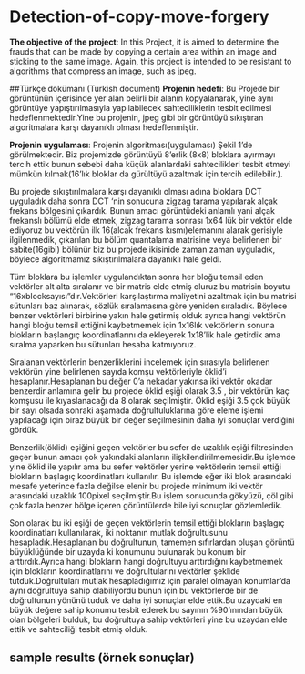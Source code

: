 # Detection-of-copy-move-forgery

**The objective of the project**: In this Project, it is aimed to determine the frauds that can be made by copying a certain area within an image and sticking to the same image. Again, this project is intended to be resistant to algorithms that compress an image, such as jpeg.



##Türkçe dökümanı (Turkish document)
**Projenin hedefi**: Bu Projede bir görüntünün içerisinde yer alan belirli bir alanın
kopyalanarak, yine aynı görüntüye yapıştırılmasıyla yapılabilecek sahteciliklerin tesbit
edilmesi hedeflenmektedir.Yine bu projenin, jpeg gibi bir görüntüyü sıkıştıran
algoritmalara karşı dayanıklı olması hedeflenmiştir.

**Projenin uygulaması**: Projenin algoritması(uygulaması) Şekil 1’de görülmektedir. Biz
projemizde görüntüyü 8’erlik (8x8) bloklara ayırmayı tercih ettik bunun sebebi daha
küçük alanlardaki sahtecilikleri tesbit etmeyi mümkün kılmak(16’lık bloklar da
gürültüyü azaltmak için tercih edilebilir.).

Bu projede sıkıştırılmalara karşı dayanıklı olması adına bloklara DCT
uyguladık daha sonra DCT ‘nin sonucuna zigzag tarama yapılarak alçak frekans
bölgesini çıkardık. Bunun amacı görüntüdeki anlamlı yani alçak frekanslı bölümü elde
etmek, zigzag tarama sonrası 1x64 lük bir vektör elde ediyoruz bu vektörün ilk
16(alcak frekans kısmı)elemanını alarak gerisiyle ilgilenmedik, çıkarılan bu bölüm
quantalama matrisine veya belirlenen bir sabite(16gibi) bölünür biz bu projede ikisinide
zaman zaman uyguladık, böylece algoritmamız sıkıştırılmalara dayanıklı hale geldi.

Tüm bloklara bu işlemler uygulandıktan sonra her bloğu temsil eden vektörler
alt alta sıralanır ve bir matris elde etmiş oluruz bu matrisin boyutu
“16xblocksayısı”dır.Vektörleri karşılaştırma maliyetini azaltmak için bu matrisi
sütunları baz alınarak, sözlük sıralamasına göre yeniden sıraladık. Böylece benzer
vektörleri birbirine yakın hale getirmiş olduk ayrıca hangi vektörün hangi bloğu temsil
ettiğini kaybetmemek için 1x16lık vektörlerin sonuna blokların başlangıç
koordinatlarını da ekleyerek 1x18’lik hale getirdik ama sıralma yaparken bu sütunları
hesaba katmıyoruz.


Sıralanan vektörlerin benzerliklerini incelemek için sırasıyla belirlenen
vektörün yine belirlenen sayıda komşu vektörleriyle öklid’i hesaplanır.Hesaplanan bu
değer 0’a nekadar yakınsa iki vektör okadar benzerdir anlamına gelir bu projede öklid
eşiği olarak 3.5 , bir vektörün kaç komşusu ile kıyaslanacağı da 8 olarak seçilmiştir.
Öklid eşiği 3.5 çok büyük bir sayı olsada sonraki aşamada doğrultuluklarına göre eleme
işlemi yapılacağı için biraz büyük bir değer seçilmesinin daha iyi sonuçlar verdiğini
gördük.

Benzerlik(öklid) eşiğini geçen vektörler bu sefer de uzaklık eşiği filtresinden
geçer bunun amacı çok yakındaki alanların ilişkilendirilmemesidir.Bu işlemde yine
öklid ile yapılır ama bu sefer vektörler yerine vektörlerin temsil ettiği blokların başlagıç
koordinatları kullanılır. Bu işlemde eğer iki blok arasındaki mesafe yeterince fazla
değilse elenir bu projede minimum iki vektör arasındaki uzaklık 100pixel seçilmiştir.Bu
işlem sonucunda gökyüzü, çöl gibi çok fazla benzer bölge içeren görüntülerde bile iyi
sonuçlar gözlemledik.

Son olarak bu iki eşiği de geçen vektörlerin temsil ettiği blokların başlagıç
koordinatları kullanılarak, iki noktanın mutlak doğrultusunu hesapladık.Hesaplanan bu
doğrultunun, tamemen sıfırlardan oluşan görüntü büyüklüğünde bir uzayda ki
konumunu bulunarak bu konum bir arttırdık.Ayrıca hangi blokların hangi doğrultuyu
arttırdığını kaybetmemek için blokların koordinatlarını ve doğrultularını vektörler
şeklide tutduk.Doğrultuları mutlak hesapladığımız için paralel olmayan konumlar’da
aynı doğrultuya sahip olabiliyordu bunun için bu vektörlerde bir de doğrultunun
yönünü tuduk ve daha iyi sonuçlar elde ettik.Bu uzaydaki en büyük değere sahip
konumu tesbit ederek bu sayının %90’ınından büyük olan bölgeleri bulduk,
bu doğrultuya sahip vektörleri yine bu uzaydan elde ettik ve sahteciliği tesbit etmiş olduk.

## sample results (örnek sonuçlar)